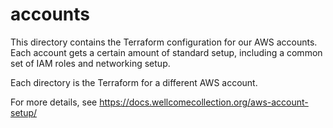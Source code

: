 # accounts

This directory contains the Terraform configuration for our AWS accounts.
Each account gets a certain amount of standard setup, including a common set of IAM roles and networking setup.

Each directory is the Terraform for a different AWS account.

For more details, see <https://docs.wellcomecollection.org/aws-account-setup/>
